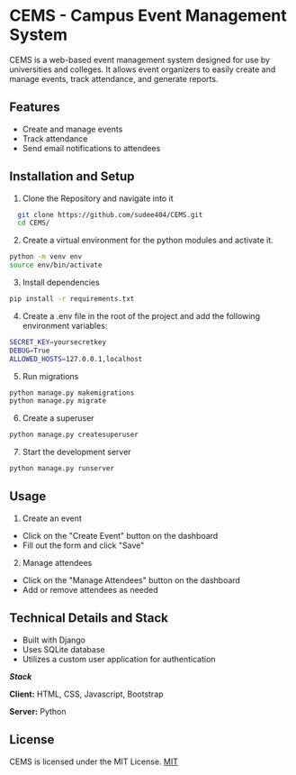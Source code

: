 
# CEMS - Campus Event Management System

CEMS is a web-based event management system designed for use by universities and colleges. It allows event organizers to easily create and manage events, track attendance, and generate reports.


## Features

- Create and manage events
- Track attendance
- Send email notifications to attendees


## Installation and Setup

1. Clone the Repository and navigate into it

```bash
  git clone https://github.com/sudee404/CEMS.git
  cd CEMS/
```
    
2. Create a virtual environment for the python modules and activate it.

```bash
python -m venv env
source env/bin/activate
```

3. Install dependencies

```bash
pip install -r requirements.txt
```

4. Create a .env file in the root of the project and add the following environment variables:

```bash
SECRET_KEY=yoursecretkey
DEBUG=True
ALLOWED_HOSTS=127.0.0.1,localhost
```

5. Run migrations

```bash
python manage.py makemigrations
python manage.py migrate
```

6. Create a superuser
```bash
python manage.py createsuperuser
```

7. Start the development server
```bash
python manage.py runserver
```

## Usage

1. Create an event
- Click on the "Create Event" button on the dashboard
- Fill out the form and click "Save"

2. Manage attendees
- Click on the "Manage Attendees" button on the dashboard
- Add or remove attendees as needed


## Technical Details and Stack

- Built with Django
- Uses SQLite database
- Utilizes a custom user application for authentication

***Stack***

**Client:** HTML, CSS, Javascript, Bootstrap

**Server:** Python



## License
CEMS is licensed under the MIT License.
[MIT](https://choosealicense.com/licenses/mit/)

